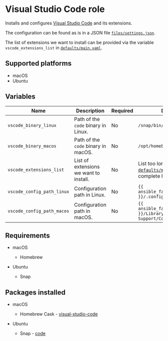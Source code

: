 # Visual Studio Code role

Installs and configures [Visual Studio Code](https://code.visualstudio.com/) and its extensions.

The configuration can be found as is in a JSON file [`files/settings.json`](files/settings.json).

The list of extensions we want to install can be provided via the variable `vscode_extensions_list` in [`defaults/main.yaml`](defaults/main.yaml).

## Supported platforms

- macOS
- Ubuntu

## Variables

| Name                       | Description                            | Required | Default                                                                             |
| -------------------------- | -------------------------------------- | -------- | ----------------------------------------------------------------------------------- |
| `vscode_binary_linux`      | Path of the `code` binary in Linux.    | No       | `/snap/bin/code`                                                                    |
| `vscode_binary_macos`      | Path of the `code` binary in macOS.    | No       | `/opt/homebrew/bin/code`                                                            |
| `vscode_extensions_list`   | List of extensions we want to install. | No       | List too long. See [`defaults/main.yaml`](defaults/main.yaml) for the complete list |
| `vscode_config_path_linux` | Configuration path in Linux.           | No       | `{{ ansible_facts['user_dir'] }}/.config/Code/User`                                 |
| `vscode_config_path_macos` | Configuration path in macOS.           | No       | `{{ ansible_facts['user_dir'] }}/Library/Application Support/Code/User`             |

## Requirements

- macOS
  - Homebrew

- Ubuntu
  - Snap

## Packages installed

- macOS
  - Homebrew Cask - [visual-studio-code](https://formulae.brew.sh/cask/visual-studio-code)

- Ubuntu
  - Snap - [code](https://snapcraft.io/code)
